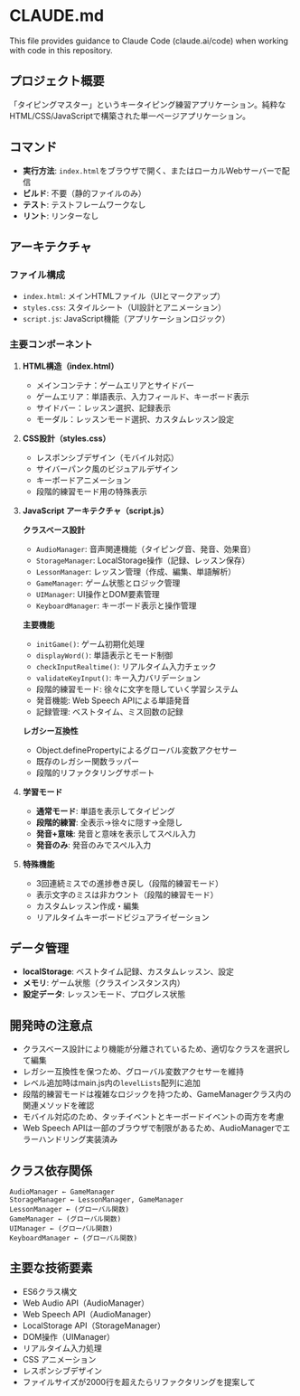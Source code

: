 # CLAUDE.md

This file provides guidance to Claude Code (claude.ai/code) when working with code in this repository.

## プロジェクト概要
「タイピングマスター」というキータイピング練習アプリケーション。純粋なHTML/CSS/JavaScriptで構築された単一ページアプリケーション。

## コマンド
- **実行方法**: `index.html`をブラウザで開く、またはローカルWebサーバーで配信
- **ビルド**: 不要（静的ファイルのみ）
- **テスト**: テストフレームワークなし
- **リント**: リンターなし

## アーキテクチャ
### ファイル構成
- `index.html`: メインHTMLファイル（UIとマークアップ）
- `styles.css`: スタイルシート（UI設計とアニメーション）
- `script.js`: JavaScript機能（アプリケーションロジック）

### 主要コンポーネント
1. **HTML構造（index.html）**
   - メインコンテナ：ゲームエリアとサイドバー
   - ゲームエリア：単語表示、入力フィールド、キーボード表示
   - サイドバー：レッスン選択、記録表示
   - モーダル：レッスンモード選択、カスタムレッスン設定

2. **CSS設計（styles.css）**
   - レスポンシブデザイン（モバイル対応）
   - サイバーパンク風のビジュアルデザイン
   - キーボードアニメーション
   - 段階的練習モード用の特殊表示

3. **JavaScript アーキテクチャ（script.js）**
   
   **クラスベース設計**
   - `AudioManager`: 音声関連機能（タイピング音、発音、効果音）
   - `StorageManager`: LocalStorage操作（記録、レッスン保存）
   - `LessonManager`: レッスン管理（作成、編集、単語解析）
   - `GameManager`: ゲーム状態とロジック管理
   - `UIManager`: UI操作とDOM要素管理
   - `KeyboardManager`: キーボード表示と操作管理

   **主要機能**
   - `initGame()`: ゲーム初期化処理
   - `displayWord()`: 単語表示とモード制御
   - `checkInputRealtime()`: リアルタイム入力チェック
   - `validateKeyInput()`: キー入力バリデーション
   - 段階的練習モード: 徐々に文字を隠していく学習システム
   - 発音機能: Web Speech APIによる単語発音
   - 記録管理: ベストタイム、ミス回数の記録

   **レガシー互換性**
   - Object.definePropertyによるグローバル変数アクセサー
   - 既存のレガシー関数ラッパー
   - 段階的リファクタリングサポート

4. **学習モード**
   - **通常モード**: 単語を表示してタイピング
   - **段階的練習**: 全表示→徐々に隠す→全隠し
   - **発音+意味**: 発音と意味を表示してスペル入力
   - **発音のみ**: 発音のみでスペル入力

5. **特殊機能**
   - 3回連続ミスでの進捗巻き戻し（段階的練習モード）
   - 表示文字のミスは非カウント（段階的練習モード）
   - カスタムレッスン作成・編集
   - リアルタイムキーボードビジュアライゼーション

## データ管理
- **localStorage**: ベストタイム記録、カスタムレッスン、設定
- **メモリ**: ゲーム状態（クラスインスタンス内）
- **設定データ**: レッスンモード、プログレス状態

## 開発時の注意点
- クラスベース設計により機能が分離されているため、適切なクラスを選択して編集
- レガシー互換性を保つため、グローバル変数アクセサーを維持
- レベル追加時はmain.js内の`levelLists`配列に追加
- 段階的練習モードは複雑なロジックを持つため、GameManagerクラス内の関連メソッドを確認
- モバイル対応のため、タッチイベントとキーボードイベントの両方を考慮
- Web Speech APIは一部のブラウザで制限があるため、AudioManagerでエラーハンドリング実装済み

## クラス依存関係
```
AudioManager ← GameManager
StorageManager ← LessonManager, GameManager
LessonManager ← (グローバル関数)
GameManager ← (グローバル関数)
UIManager ← (グローバル関数)
KeyboardManager ← (グローバル関数)
```

## 主要な技術要素
- ES6クラス構文
- Web Audio API（AudioManager）
- Web Speech API（AudioManager）
- LocalStorage API（StorageManager）
- DOM操作（UIManager）
- リアルタイム入力処理
- CSS アニメーション
- レスポンシブデザイン
- ファイルサイズが2000行を超えたらリファクタリングを提案して